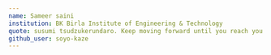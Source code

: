 ```yaml
---
name: Sameer saini
institution: BK Birla Institute of Engineering & Technology
quote: susumi tsudzukerundaro. Keep moving forward until you reach you goal 🚶‍♂️.
github_user: soyo-kaze
---
```

